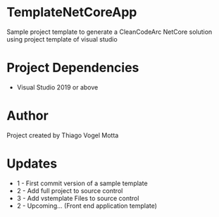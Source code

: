 # TemplateNetCoreApp
Sample project template to generate a CleanCodeArc NetCore solution using project template of visual studio

# Project Dependencies
* Visual Studio 2019 or above

# Author
Project created by Thiago Vogel Motta

# Updates 
* 1 - First commit version of a sample template
* 2 - Add full project to source control
* 3 - Add vstemplate Files to source control
* 2 - Upcoming... (Front end application template)

